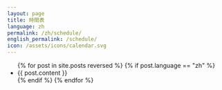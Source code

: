 ```yaml
---
layout: page
title: 時間表
language: zh
permalink: /zh/schedule/
english_permalink: /schedule/
icon: /assets/icons/calendar.svg
---
```


<div class="home">
  <ul class="post-list">
    {% for post in site.posts reversed %}
    {% if post.language == "zh" %}
      <li>
        {{ post.content }}
      </li>
    {% endif %}
    {% endfor %}
  </ul>
</div>


